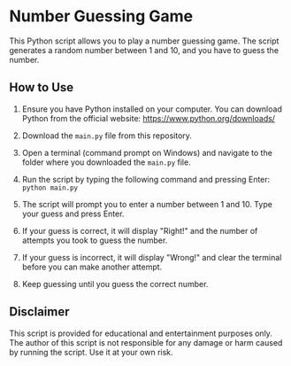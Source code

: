 # Number Guessing Game

This Python script allows you to play a number guessing game. The script generates a random number between 1 and 10, and you have to guess the number.

## How to Use

1. Ensure you have Python installed on your computer. You can download Python from the official website: https://www.python.org/downloads/

2. Download the `main.py` file from this repository.

3. Open a terminal (command prompt on Windows) and navigate to the folder where you downloaded the `main.py` file.

4. Run the script by typing the following command and pressing Enter:
  `python main.py`

5. The script will prompt you to enter a number between 1 and 10. Type your guess and press Enter.

6. If your guess is correct, it will display "Right!" and the number of attempts you took to guess the number.

7. If your guess is incorrect, it will display "Wrong!" and clear the terminal before you can make another attempt.

8. Keep guessing until you guess the correct number.

## Disclaimer

This script is provided for educational and entertainment purposes only. The author of this script is not responsible for any damage or harm caused by running the script. Use it at your own risk.

